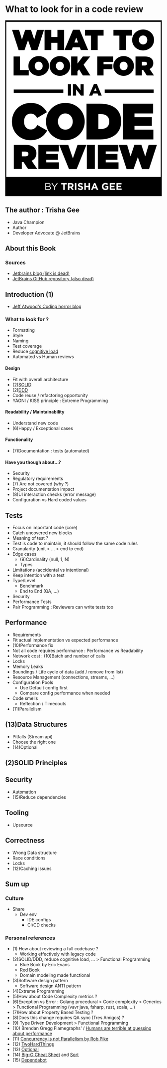# What to look for in a code review

![title](https://raw.githubusercontent.com/cboudereau/bookworm/main/2022-01-23_Code_Review/Title.png)

## The author : Trisha Gee
 - Java Champion
 - Author
 - Developer Advocate @ JetBrains

## About this Book
 ### Sources
 - [Jetbrains blog (link is dead)](https://blog.jetbrains.com/upsource/category/practices/)
 - [JetBrains GitHub repository (also dead)](https://github.com/jetbrains/jetbrains-books-examples/whattolookforinacodereview)

## Introduction (1)
 - [Jeff Atwood's Coding horror blog](https://blog.codinghorror.com/code-reviews-just-do-it/)
### What to look for ?
 - Formatting
 - Style
 - Naming
 - Test coverage
  - Reduce [cognitive load](https://en.wikipedia.org/wiki/Cognitive_load)
 - Automated vs Human reviews
#### Design
 - Fit with overall architecture
 - (2)[SOLID](https://en.wikipedia.org/wiki/SOLID)
 - (2)[DDD](https://en.wikipedia.org/wiki/Domain-driven_design)
 - Code reuse / refactoring opportunity
 - YAGNI / KISS principle : Extreme Programming
#### Readability / Maintainability
 - Understand new code
 - (6)Happy / Exceptional cases
#### Functionality
 - (7)Documentation : tests (automated)
#### Have you though about...?
 - Security
 - Regulatory requirements
 - (7) Are not covered (why ?)
 - Project documentation impact
 - (8)UI interaction checks (error message)
 - Configuration vs Hard coded values

## Tests
 - Focus on important code (core)
 - Catch uncovered new blocks
 - Meaning of test ?
 - Test is code to maintain, it should follow the same code rules
 - Granularity (unit > ... > end to end)
 - Edge cases
   - (9)Cardinality (null, 1, N)
   - Types
 - Limitations (accidental vs intentional)
 - Keep intention with a test
 - Type/Level
   - Benchmark
   - End to End (QA, ...)
 - Security
 - Performance Tests
 - Pair Programming : Reviewers can write tests too

## Performance
 - Requirements
 - Fit actual implementation vs expected performance
 - (10)Performance fix
 - Not all code requires performance : Performance vs Readability
 - Network cost : (10)Batch and number of calls
 - Locks
 - Memory Leaks
 - Boundings / Life cycle of data (add / remove from list)
 - Resource Management (connections, streams, ...)
 - Configuration Pools
   - Use Default config first
   - Compare config performance when needed
 - Code smells
   - Reflection / Timeoouts
 - (11)Parallelism

## (13)Data Structures
 - Pitfalls (Stream api)
 - Choose the right one
 - (14)Optional

## (2)SOLID Principles 

## Security
 - Automation
 - (15)Reduce dependencies

## Tooling
 - Upsource

## Correctness
 - Wrong Data structure
 - Race conditions
 - Locks
 - (12)Caching issues

## Sum up
### Culture
 - Share
   - Dev env
     - IDE configs
     - CI/CD checks

### Personal references
 - (1) How about reviewing a full codebase ?
   - Working effectively with legacy code
 - (2)SOLID/DDD, reduce cognitive load, ... > Functional Programming
   - Blue Book by Eric Evans
   - Red Book
   - Domain modeling made functional
 - (3)Software design pattern
   - Software design ANTI pattern
 - (4)Extreme Programming
 - (5)How about Code Complexity metrics ?
 - (6)Exception vs Error : Golang procedural > Code complexity > Generics > Functional Programming (vavr java, fsharp, rust, scala, ...) 
 - (7)How about Property Based Testing ?
 - (8)Does this change requires QA sync (Tres Amigos) ?
 - (9) Type Driven Development > Functional Programming
 - (10) Brendan Gregg Flamegraphs' / [Humans are terrible at guessing about performance](https://github.com/flamegraph-rs/flamegraph#humans-are-terrible-at-guessing-about-performance)
 - (11) [Concurrency is not Parallelism by Rob Pike](https://www.youtube.com/watch?v=oV9rvDllKEg)
 - (12) [TwoHardThings](https://martinfowler.com/bliki/TwoHardThings.html)
 - (13) [Optional](https://fsharpforfunandprofit.com/posts/the-option-type/)
 - (14) [Big-O Cheat Sheet](https://www.bigocheatsheet.com/) and [Sort](https://www.youtube.com/playlist?list=PLZh3kxyHrVp_AcOanN_jpuQbcMVdXbqei)
 - (15) [Dependabot](https://docs.github.com/en/enterprise-server@3.4/admin/configuration/configuring-github-connect/enabling-dependabot-for-your-enterprise)